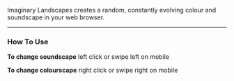 Imaginary Landscapes creates a random, constantly evolving colour and soundscape in your web browser.

---

### How To Use

**To change soundscape** left click or swipe left on mobile

**To change colourscape** right click or swipe right on mobile
